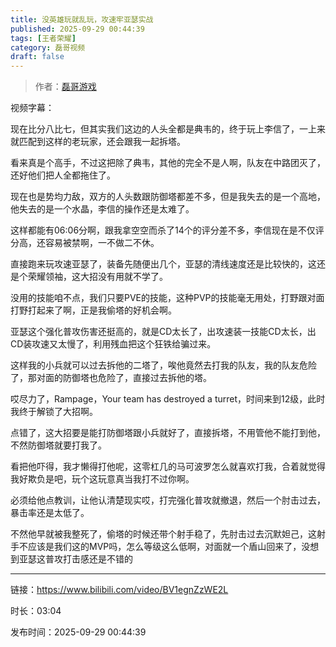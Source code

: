 ```yaml
---
title: 没英雄玩就乱玩，攻速牢亚瑟实战
published: 2025-09-29 00:44:39
tags: [王者荣耀]
category: 磊哥视频
draft: false
---
```



> 作者：[磊哥游戏](https://space.bilibili.com/268941858?spm_id_from=333.788.upinfo.head.click)

视频字幕：

现在比分八比七，但其实我们这边的人头全都是典韦的，终于玩上李信了，一上来就匹配到这样的老玩家，还会跟我一起拆塔。

看来真是个高手，不过这把除了典韦，其他的完全不是人啊，队友在中路团灭了，还好他们把人全都拖住了。

现在也是势均力敌，双方的人头数跟防御塔都差不多，但是我失去的是一个高地，他失去的是一个水晶，李信的操作还是太难了。

这样都能有06:06分啊，跟我拿空空而杀了14个的评分差不多，李信现在是不仅评分高，还容易被禁啊，一不做二不休。

直接跑来玩攻速亚瑟了，装备先随便出几个，亚瑟的清线速度还是比较快的，这还是个荣耀领袖，这大招没有用就不学了。

没用的技能咱不点，我们只要PVE的技能，这种PVP的技能毫无用处，打野跟对面打野打起来了啊，正是我偷塔的好机会啊。

亚瑟这个强化普攻伤害还挺高的，就是CD太长了，出攻速装一技能CD太长，出CD装攻速又太慢了，利用残血把这个狂铁给骗过来。

这样我的小兵就可以过去拆他的二塔了，唉他竟然去打我的队友，我的队友危险了，那对面的防御塔也危险了，直接过去拆他的塔。

哎尽力了，Rampage，Your team has destroyed a turret，时间来到12级，此时我终于解锁了大招啊。

点错了，这大招要是能打防御塔跟小兵就好了，直接拆塔，不用管他不能打到他，不然防御塔就要打我了。

看把他吓得，我才懒得打他呢，这零杠几的马可波罗怎么就喜欢打我，合着就觉得我好欺负是吧，玩个这玩意真当我打不过你啊。

必须给他点教训，让他认清楚现实哎，打完强化普攻就撤退，然后一个肘击过去，暴击率还是太低了。

不然他早就被我整死了，偷塔的时候还带个射手稳了，先肘击过去沉默妲己，这射手不应该是我们这的MVP吗，怎么等级这么低啊，对面就一个盾山回来了，没想到亚瑟这普攻打击感还是不错的

---

链接：https://www.bilibili.com/video/BV1egnZzWE2L

时长：03:04

发布时间：2025-09-29 00:44:39
